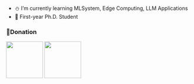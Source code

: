 - ⛄️ I’m currently learning MLSystem, Edge Computing, LLM Applications
- 🔮 First-year Ph.D. Student

### 💐Donation
<img src="https://github.com/user-attachments/assets/4e2d7991-3795-4cac-9198-ab3a3e34a65e" width="100px">
<img src="https://github.com/user-attachments/assets/fcc2d22c-fbfa-4464-919c-981ba94516f2" width="100px">
